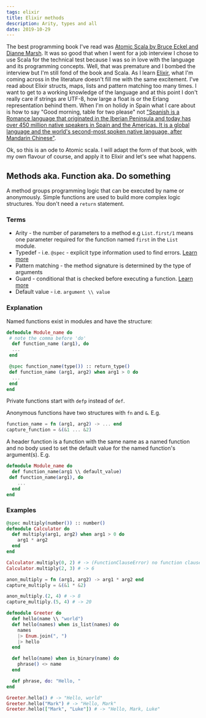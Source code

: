 ```yaml
---
tags: elixir
title: Elixir methods
description: Arity, types and all
date: 2019-10-29
---
```


The best programming book I've read was [Atomic Scala by Bruce Eckel and Dianne Marsh][atomic-scala-book]. It was so good that when I went for a job interview I chose to use Scala for the technical test because I was so in love with the language and its programming concepts. Well, that was premature and I bombed the interview but I'm still fond of the book and Scala. As I learn [Elixir][elixir-lang], what I'm coming across in the literature doesn't fill me with the same excitement. I've read about Elixir structs, maps, lists and pattern matching too many times. I want to get to a working knowledge of the language and at this point I don't really care if strings are UTF-8, how large a float is or the Erlang representation behind them. When I'm on holidy in Spain what I care about is how to say "Good morning, table for two please" not ["Spanish is a Romance language that originated in the Iberian Peninsula and today has over 450 million native speakers in Spain and the Americas. It is a global language and the world's second-most spoken native language, after Mandarin Chinese"][spanish-language].

Ok, so this is an ode to Atomic scala. I will adapt the form of that book, with my own flavour of course, and apply it to Elixir and let's see what happens.

## Methods aka. Function aka. Do something

A method groups programming logic that can be executed by name or anonymously. Simple functions are used to build more complex logic structures. You don't need a `return` statement.

### Terms

- Arity - the number of parameters to a method e.g `List.first/1` means one parameter required for the function named `first` in the `List` module.
- Typedef - i.e. `@spec` - explicit type information used to find errors. [Learn more][see-dialyxer]
- Pattern matching - the method signature is determined by the type of arguments
- Guard - conditional that is checked before executing a function. [Learn more][see-fn-guards]
- Default value - i.e. `argument \\ value`

### Explanation

Named functions exist in modules and have the structure:

```elixir
defmodule Module_name do
 # note the comma before 'do'
  def function_name (arg1), do
  ...
 end

 @spec function_name(type()) :: return_type()
 def function_name (arg1, arg2) when arg1 > 0 do
  ...
 end
end
```

Private functions start with `defp` instead of `def`.

Anonymous functions have two structures with `fn` and `&`. E.g.

```elixir
function_name = fn (arg1, arg2) -> ... end
capture_function = &(&1 ... &2)
```

A header function is a function with the same name as a named function and no body used to set the default value for the named function's argument(s). E.g.

```elixir
defmodule Module_name do
  def function_name(arg1 \\ default_value)
 def function_name(arg1), do
    ...
  end
end
```

### Examples

```elixir
@spec multiply(number()) :: number()
defmodule Calculator do
  def multiply(arg1, arg2) when arg1 > 0 do
    arg1 * arg2
  end
end

Calculator.multiply(0, 2) # -> (FunctionClauseError) no function clause matching in Calculator.named_multiply/2
Calculator.multiply(2, 3) # -> 6

anon_multiply = fn (arg1, arg2) -> arg1 * arg2 end
capture_multiply = &(&1 * &2)

anon_multiply.(2, 4) # -> 8
capture_multiply.(5, 4) # -> 20

defmodule Greeter do
  def hello(name \\ "world")
  def hello(names) when is_list(names) do
    names
    |> Enum.join(", ")
    |> hello
  end

  def hello(name) when is_binary(name) do
    phrase() <> name
  end

  def phrase, do: "Hello, "
end

Greeter.hello() # -> "Hello, world"
Greeter.hello("Mark") # -> "Hello, Mark"
Greeter.hello(["Mark", "Luke"]) # -> "Hello, Mark, Luke"
```

[atomic-scala-book]: https://gumroad.com/discover?query=Atomic%20scala#aoQY
[elixir-lang]: https://elixir-lang.org/
[spanish-language]: https://en.wikipedia.org/wiki/Spanish_language
[see-dialyxer]: https://elixirschool.com/en/lessons/specifics/debugging/
[see-fn-guards]: https://elixirschool.com/en/lessons/basics/functions/#guards
